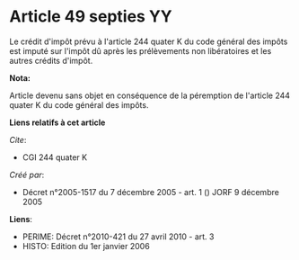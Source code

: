 # Article 49 septies YY

Le crédit d'impôt prévu à l'article 244 quater K du code général des impôts est imputé sur l'impôt dû après les prélèvements
non libératoires et les autres crédits d'impôt.

**Nota:**

Article devenu sans objet en conséquence de la péremption de l'article 244 quater K du code général des impôts.

**Liens relatifs à cet article**

_Cite_:

  - CGI 244 quater K

_Créé par_:

  - Décret n°2005-1517 du 7 décembre 2005 - art. 1 () JORF 9 décembre 2005

**Liens**:

  - PERIME: Décret n°2010-421  du 27 avril 2010 - art. 3
  - HISTO: Edition du 1er janvier 2006
